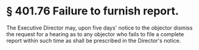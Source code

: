 # § 401.76   Failure to furnish report.

The Executive Director may, upon five days' notice to the objector dismiss the request for a hearing as to any objector who fails to file a complete report within such time as shall be prescribed in the Director's notice.




